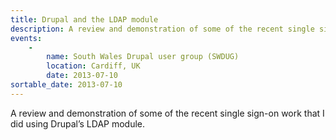 ```yaml
---
title: Drupal and the LDAP module
description: A review and demonstration of some of the recent single sign-on work that I did using Drupal’s LDAP module.
events:
    -
        name: South Wales Drupal user group (SWDUG)
        location: Cardiff, UK
        date: 2013-07-10
sortable_date: 2013-07-10
---
```


A review and demonstration of some of the recent single sign-on work that I did using Drupal’s LDAP module.
